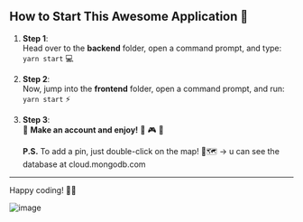 ## How to Start This Awesome Application 🚀

1. **Step 1**:  
   Head over to the **backend** folder, open a command prompt, and type:  
   `yarn start` 💻

2. **Step 2**:  
   Now, jump into the **frontend** folder, open a command prompt, and run:  
   `yarn start` ⚡

3. **Step 3**:  
   🎉 **Make an account and enjoy!** 🍕 🎮 🍹
   
   **P.S.** To add a pin, just double-click on the map! 📍🗺️
   -> u can see the database at cloud.mongodb.com

---

Happy coding! 🎨✨

![image](https://github.com/user-attachments/assets/32190319-158a-4d28-bfff-609b4192993f)
